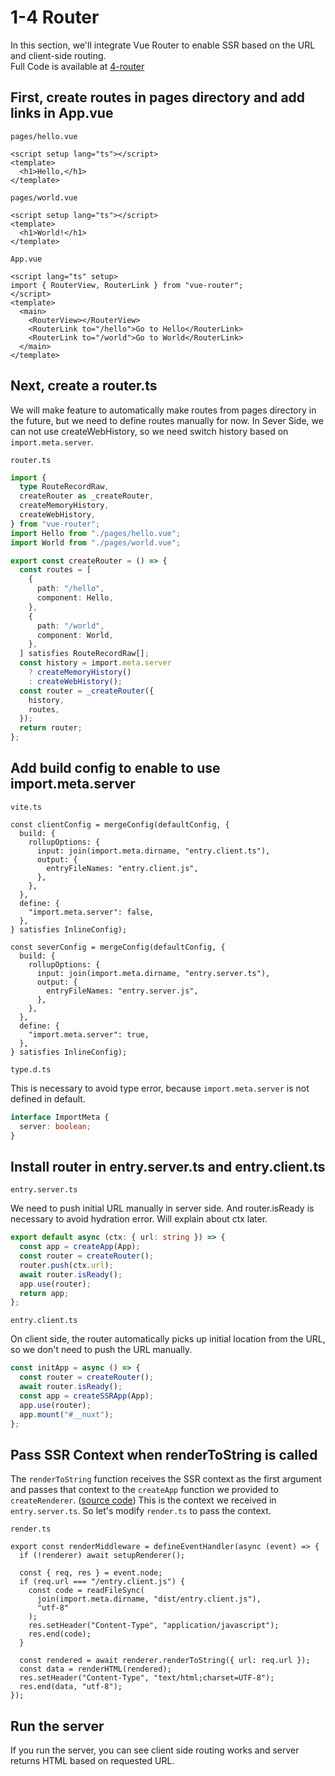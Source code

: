# 1-4 Router

In this section, we'll integrate Vue Router to enable SSR based on the URL and client-side routing.  
Full Code is available at [4-router](https://github.com/shoma-mano/chibinuxt/tree/main/books/4-router)

## First, create routes in pages directory and add links in App.vue

`pages/hello.vue`

```vue
<script setup lang="ts"></script>
<template>
  <h1>Hello,</h1>
</template>
```

`pages/world.vue`

```vue
<script setup lang="ts"></script>
<template>
  <h1>World!</h1>
</template>
```

`App.vue`

```vue
<script lang="ts" setup>
import { RouterView, RouterLink } from "vue-router";
</script>
<template>
  <main>
    <RouterView></RouterView>
    <RouterLink to="/hello">Go to Hello</RouterLink>
    <RouterLink to="/world">Go to World</RouterLink>
  </main>
</template>
```

## Next, create a router.ts

We will make feature to automatically make routes from pages directory in the future, but we need to define routes manually for now.
In Sever Side, we can not use createWebHistory, so we need switch history based on `import.meta.server`.

`router.ts`

```ts
import {
  type RouteRecordRaw,
  createRouter as _createRouter,
  createMemoryHistory,
  createWebHistory,
} from "vue-router";
import Hello from "./pages/hello.vue";
import World from "./pages/world.vue";

export const createRouter = () => {
  const routes = [
    {
      path: "/hello",
      component: Hello,
    },
    {
      path: "/world",
      component: World,
    },
  ] satisfies RouteRecordRaw[];
  const history = import.meta.server
    ? createMemoryHistory()
    : createWebHistory();
  const router = _createRouter({
    history,
    routes,
  });
  return router;
};
```

## Add build config to enable to use import.meta.server

`vite.ts`

```ts{10-13,24-27}
const clientConfig = mergeConfig(defaultConfig, {
  build: {
    rollupOptions: {
      input: join(import.meta.dirname, "entry.client.ts"),
      output: {
        entryFileNames: "entry.client.js",
      },
    },
  },
  define: {
    "import.meta.server": false,
  },
} satisfies InlineConfig);

const severConfig = mergeConfig(defaultConfig, {
  build: {
    rollupOptions: {
      input: join(import.meta.dirname, "entry.server.ts"),
      output: {
        entryFileNames: "entry.server.js",
      },
    },
  },
  define: {
    "import.meta.server": true,
  },
} satisfies InlineConfig);
```

`type.d.ts`

This is necessary to avoid type error, because `import.meta.server` is not defined in default.

```ts
interface ImportMeta {
  server: boolean;
}
```

## Install router in entry.server.ts and entry.client.ts

`entry.server.ts`

We need to push initial URL manually in server side.
And router.isReady is necessary to avoid hydration error.
Will explain about ctx later.

```ts
export default async (ctx: { url: string }) => {
  const app = createApp(App);
  const router = createRouter();
  router.push(ctx.url);
  await router.isReady();
  app.use(router);
  return app;
};
```

`entry.client.ts`

On client side, the router automatically picks up initial location from the URL, so we don't need to push the URL manually.

```ts
const initApp = async () => {
  const router = createRouter();
  await router.isReady();
  const app = createSSRApp(App);
  app.use(router);
  app.mount("#__nuxt");
};
```

## Pass SSR Context when renderToString is called

The `renderToString` function receives the SSR context as the first argument and passes that context to the `createApp` function we provided to `createRenderer`. ([source code](https://github.com/nuxt-contrib/vue-bundle-renderer/blob/801bf02375155ec111b78148157f10435f71c972/src/runtime.ts#L259))
This is the context we received in `entry.server.ts`. So let's modify `render.ts` to pass the context.

`render.ts`

```ts{14}
export const renderMiddleware = defineEventHandler(async (event) => {
  if (!renderer) await setupRenderer();

  const { req, res } = event.node;
  if (req.url === "/entry.client.js") {
    const code = readFileSync(
      join(import.meta.dirname, "dist/entry.client.js"),
      "utf-8"
    );
    res.setHeader("Content-Type", "application/javascript");
    res.end(code);
  }

  const rendered = await renderer.renderToString({ url: req.url });
  const data = renderHTML(rendered);
  res.setHeader("Content-Type", "text/html;charset=UTF-8");
  res.end(data, "utf-8");
});
```

## Run the server

If you run the server, you can see client side routing works and server returns HTML based on requested URL.
